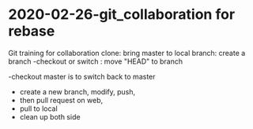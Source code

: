 # 2020-02-26-git_collaboration for rebase
Git training for collaboration
clone: bring master to local
branch: create a branch <name>
  -checkout <name> or switch <name>: move "HEAD" to branch
 
  -checkout master is to switch back to master
  - create a new branch, modify, push, 
  - then pull request on web, 
  - pull to local
  - clean up both side
